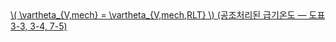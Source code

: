 <a href="/eco2_guide_center/1.%20ECO2%20Logic%20Guide/Hee1_Equation_List.html" class="equation-link" target="_blank" rel="noopener noreferrer">
  \( \vartheta_{V,mech} = \vartheta_{V,mech,RLT} \)  <span class="note">(공조처리된 급기온도 — 도표 3-3, 3-4, 7-5)</span>
</a>
